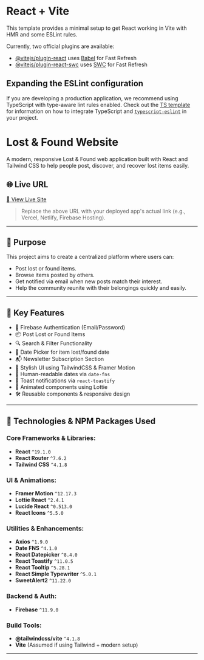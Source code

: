 # React + Vite

This template provides a minimal setup to get React working in Vite with HMR and some ESLint rules.

Currently, two official plugins are available:

- [@vitejs/plugin-react](https://github.com/vitejs/vite-plugin-react/blob/main/packages/plugin-react) uses [Babel](https://babeljs.io/) for Fast Refresh
- [@vitejs/plugin-react-swc](https://github.com/vitejs/vite-plugin-react/blob/main/packages/plugin-react-swc) uses [SWC](https://swc.rs/) for Fast Refresh

## Expanding the ESLint configuration

If you are developing a production application, we recommend using TypeScript with type-aware lint rules enabled. Check out the [TS template](https://github.com/vitejs/vite/tree/main/packages/create-vite/template-react-ts) for information on how to integrate TypeScript and [`typescript-eslint`](https://typescript-eslint.io) in your project.








# Lost & Found Website

A modern, responsive Lost & Found web application built with React and Tailwind CSS to help people post, discover, and recover lost items easily.

## 🌐 Live URL

[🔗 View Live Site](https://your-live-site-url.com)

> Replace the above URL with your deployed app's actual link (e.g., Vercel, Netlify, Firebase Hosting).

---

## 🎯 Purpose

This project aims to create a centralized platform where users can:
- Post lost or found items.
- Browse items posted by others.
- Get notified via email when new posts match their interest.
- Help the community reunite with their belongings quickly and easily.

---

## 🚀 Key Features

- 🔐 Firebase Authentication (Email/Password)
- 📦 Post Lost or Found Items
- 🔍 Search & Filter Functionality
- 📅 Date Picker for item lost/found date
- 📬 Newsletter Subscription Section
- 🎨 Stylish UI using TailwindCSS & Framer Motion
- 📅 Human-readable dates via `date-fns`
- 🍭 Toast notifications via `react-toastify`
- 🎥 Animated components using Lottie
- 🛠 Reusable components & responsive design

---

## 🧰 Technologies & NPM Packages Used

### Core Frameworks & Libraries:
- **React** `^19.1.0`
- **React Router** `^7.6.2`
- **Tailwind CSS** `^4.1.8`

### UI & Animations:
- **Framer Motion** `^12.17.3`
- **Lottie React** `^2.4.1`
- **Lucide React** `^0.513.0`
- **React Icons** `^5.5.0`

### Utilities & Enhancements:
- **Axios** `^1.9.0`
- **Date FNS** `^4.1.0`
- **React Datepicker** `^8.4.0`
- **React Toastify** `^11.0.5`
- **React Tooltip** `^5.28.1`
- **React Simple Typewriter** `^5.0.1`
- **SweetAlert2** `^11.22.0`

### Backend & Auth:
- **Firebase** `^11.9.0`

### Build Tools:
- **@tailwindcss/vite** `^4.1.8`
- **Vite** (Assumed if using Tailwind + modern setup)

---



